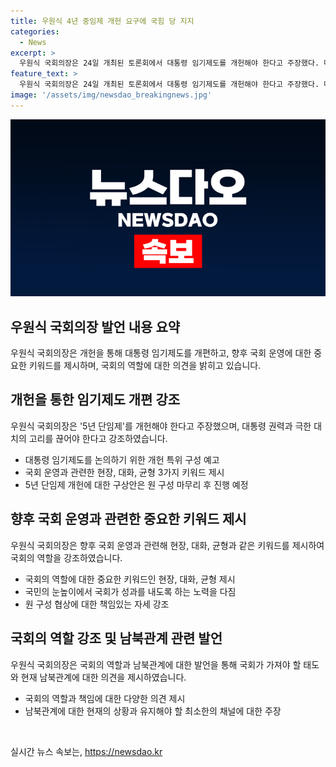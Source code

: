```yaml
---
title: 우원식 4년 중임제 개헌 요구에 국힘 당 지지
categories:
  - News
excerpt: >
  우원식 국회의장은 24일 개최된 토론회에서 대통령 임기제도를 개헌해야 한다고 주장했다. 대통령이 개헌에 대한 결단을 내리는 것이 중요하며, 개헌을 통해 5년 단임제의 갈등 요소를 없애야 한다고 강조했다. 또한, 국회 운영과 관련해서는 현장, 대화, 균형을 강조하며 국민 눈높이에서 국회를 운영할 계획이라고 밝혔다. 또한, 남북관계의 긴장 상황에 대해 최소한의 채널은 유지해야 한다고 강조하며, 사회적 대화와 대타협의 중요성을 강조했다.
feature_text: >
  우원식 국회의장은 24일 개최된 토론회에서 대통령 임기제도를 개헌해야 한다고 주장했다. 대통령이 개헌에 대한 결단을 내리는 것이 중요하며, 개헌을 통해 5년 단임제의 갈등 요소를 없애야 한다고 강조했다. 또한, 국회 운영과 관련해서는 현장, 대화, 균형을 강조하며 국민 눈높이에서 국회를 운영할 계획이라고 밝혔다. 또한, 남북관계의 긴장 상황에 대해 최소한의 채널은 유지해야 한다고 강조하며, 사회적 대화와 대타협의 중요성을 강조했다.
image: '/assets/img/newsdao_breakingnews.jpg'
---
```


<p><img src="/assets/img/newsdao_breakingnews.jpg" alt="koreaapp 속보" /></p>

<h2 data-ke-size="size26">우원식 국회의장 발언 내용 요약</h2>

<p data-ke-size="size16">우원식 국회의장은 개헌을 통해 대통령 임기제도를 개편하고, 향후 국회 운영에 대한 중요한 키워드를 제시하며, 국회의 역할에 대한 의견을 밝히고 있습니다.</p>

<h2 data-ke-size="size26">개헌을 통한 임기제도 개편 강조</h2>

<p data-ke-size="size16">우원식 국회의장은 '5년 단임제'를 개헌해야 한다고 주장했으며, 대통령 권력과 극한 대치의 고리를 끊어야 한다고 강조하였습니다.</p>

<ul>
    <li>대통령 임기제도를 논의하기 위한 개헌 특위 구성 예고</li>
    <li>국회 운영과 관련한 현장, 대화, 균형 3가지 키워드 제시</li>
    <li>5년 단임제 개헌에 대한 구상안은 원 구성 마무리 후 진행 예정</li>
</ul>

<h2 data-ke-size="size26">향후 국회 운영과 관련한 중요한 키워드 제시</h2>

<p data-ke-size="size16">우원식 국회의장은 향후 국회 운영과 관련해 현장, 대화, 균형과 같은 키워드를 제시하여 국회의 역할을 강조하였습니다.</p>

<ul>
    <li>국회의 역할에 대한 중요한 키워드인 현장, 대화, 균형 제시</li>
    <li>국민의 눈높이에서 국회가 성과를 내도록 하는 노력을 다짐</li>
    <li>원 구성 협상에 대한 책임있는 자세 강조</li>
</ul>

<h2 data-ke-size="size26">국회의 역할 강조 및 남북관계 관련 발언</h2>

<p data-ke-size="size16">우원식 국회의장은 국회의 역할과 남북관계에 대한 발언을 통해 국회가 가져야 할 태도와 현재 남북관계에 대한 의견을 제시하였습니다.</p>

<ul>
    <li>국회의 역할과 책임에 대한 다양한 의견 제시</li>
    <li>남북관계에 대한 현재의 상황과 유지해야 할 최소한의 채널에 대한 주장</li>
</ul>

<p data-ke-size="size16">&nbsp;</p>
실시간 뉴스 속보는, <a href="https://newsdao.kr" rel="dofollow">https://newsdao.kr</a>


